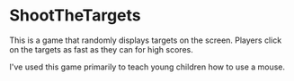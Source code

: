 # ShootTheTargets
This is a game that randomly displays targets on the screen. Players click on the targets as fast as they can for high scores.

I've used this game primarily to teach young children how to use a mouse.
